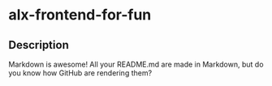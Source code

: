 # alx-frontend-for-fun
## Description 
Markdown is awesome! All your README.md are made in Markdown, but do you know how GitHub are rendering them?